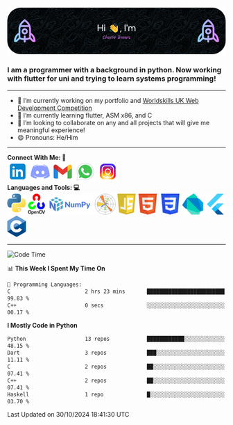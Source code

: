 ![Header Image](./github-header-image.png)

### I am a programmer with a background in python. Now working with flutter for uni and trying to learn systems programming!
___
- 🔭 I’m currently working on my portfolio and [Worldskills UK Web Development Competition](https://www.worldskillsuk.org/competitions/web-development/)
- 🌱 I’m currently learning flutter, ASM x86, and C
- 👯 I’m looking to collaborate on any and all projects that will give me meaningful experience!
- 😄 Pronouns: He/Him
___
**Connect With Me:    🤝**  
[![Linkedin Icon](./social-media-icons/linkedin.png)](https://www.linkedin.com/in/charlie-brewis-067b5a29a/)
[![Discord Icon](./social-media-icons/discord.png)](https://discordapp.com/users/234345646319075328)
[![Gmail Icon](./social-media-icons/gmail.png)](mailto:charliebrewis12@gmail.com)
[![Whatsapp Icon](./social-media-icons/whatsapp.png)](https://wa.me/077388930480)
[![Instagram Icon](./social-media-icons/instagram.png)](https://www.instagram.com/_charlie_brewis?igsh=MTI2dGR2OHV2cXp1cQ%3D%3D&utm_source=qr)  
  **Languages and Tools:    💻**  
![Python Icon](./languages-and-tools-icons/python.png)
![Open CV Icon](./languages-and-tools-icons/opencv.png)
![Numpy Icon](./languages-and-tools-icons/numpy.png)
![Matplotlib Icon](./languages-and-tools-icons/matplotlib.png)
![js Icon](./languages-and-tools-icons/js.png)
![html Icon](./languages-and-tools-icons/html.png)
![css Icon](./languages-and-tools-icons/css.png)
![Dart Icon](./languages-and-tools-icons/dart.png)
![Flutter Icon](./languages-and-tools-icons/flutter.png)
![c Icon](./languages-and-tools-icons/c.png)
___
<!--START_SECTION:waka-->
![Code Time](http://img.shields.io/badge/Code%20Time-135%20hrs%209%20mins-blue)

📊 **This Week I Spent My Time On** 

```text
💬 Programming Languages: 
C                        2 hrs 23 mins       █████████████████████████   99.83 % 
C++                      0 secs              ░░░░░░░░░░░░░░░░░░░░░░░░░   00.17 % 
```

**I Mostly Code in Python** 

```text
Python                   13 repos            ████████████░░░░░░░░░░░░░   48.15 % 
Dart                     3 repos             ███░░░░░░░░░░░░░░░░░░░░░░   11.11 % 
C                        2 repos             ██░░░░░░░░░░░░░░░░░░░░░░░   07.41 % 
C++                      2 repos             ██░░░░░░░░░░░░░░░░░░░░░░░   07.41 % 
Haskell                  1 repo              █░░░░░░░░░░░░░░░░░░░░░░░░   03.70 % 
```




 Last Updated on 30/10/2024 18:41:30 UTC
<!--END_SECTION:waka-->

